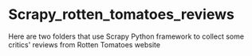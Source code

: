 # Scrapy_rotten_tomatoes_reviews
Here are two folders that use Scrapy Python framework to collect some critics' reviews from Rotten Tomatoes website
